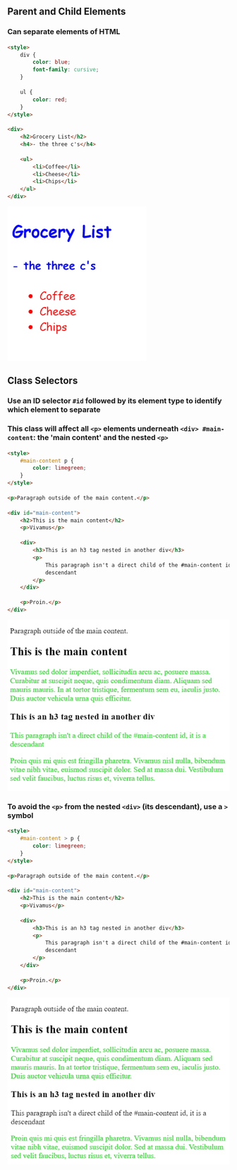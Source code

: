 ## Parent and Child Elements

### Can separate elements of HTML

```html
<style>
	div {
		color: blue;
		font-family: cursive;
	}

	ul {
		color: red;
	}
</style>

<div>
	<h2>Grocery List</h2>
	<h4>- the three c's</h4>

	<ul>
		<li>Coffee</li>
		<li>Cheese</li>
		<li>Chips</li>
	</ul>
</div>
```

![Image](https://github.com/wesleywesvo/Notes/blob/main/Images/Grocery%20List%201.png)

## Class Selectors

### Use an ID selector `#id` followed by its element type to identify which element to separate

### This class will affect all `<p>` elements underneath `<div> #main-content`: the 'main content' and the nested `<p>`

```html
<style>
	#main-content p {
		color: limegreen;
	}
</style>

<p>Paragraph outside of the main content.</p>

<div id="main-content">
	<h2>This is the main content</h2>
	<p>Vivamus</p>

	<div>
		<h3>This is an h3 tag nested in another div</h3>
		<p>
			This paragraph isn't a direct child of the #main-content id, it is a
			descendant
		</p>
	</div>

	<p>Proin.</p>
</div>
```

![Image](https://github.com/wesleywesvo/Notes/blob/main/Images/child%20selectors%201.png)

### To avoid the `<p>` from the nested `<div>` (its descendant), use a `>` symbol

```html
<style>
	#main-content > p {
		color: limegreen;
	}
</style>

<p>Paragraph outside of the main content.</p>

<div id="main-content">
	<h2>This is the main content</h2>
	<p>Vivamus</p>

	<div>
		<h3>This is an h3 tag nested in another div</h3>
		<p>
			This paragraph isn't a direct child of the #main-content id, it is a
			descendant
		</p>
	</div>

	<p>Proin.</p>
</div>
```

![Image](https://github.com/wesleywesvo/Notes/blob/main/Images/child%20selectors%202.png)
